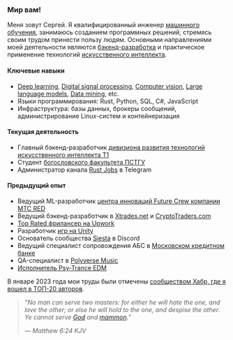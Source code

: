 ### Мир вам!

Меня зовут Сергей. Я квалифицированный инженер [машинного обучения][ML], занимаюсь созданием программных решений, стремясь своим трудом принести пользу людям. Основными направлениями моей деятельности являются [бэкенд-разработка][backend dev] и практическое применение технологий [искусственного интеллекта][AI].

#### Ключевые навыки
- [Deep learning][DL], [Digital signal processing][DSP], [Computer vision][CV], [Large language models][LLM], [Data mining][DM], etc.
- Языки программирования: Rust, Python, SQL, C#, JavaScript
- Инфраструктура: базы данных, брокеры сообщений, администрирование Linux-систем и контейнеризация

#### Текущая деятельность
- Главный бэкенд-разработчик [дивизиона развития технологий искусственного интеллекта T1][T1]
- Студент [богословского факультета ПСТГУ][PSTGU]
- Администратор канала [Rust Jobs] в Telegram

#### Предыдущий опыт
- Ведущий ML-разработчик [центра инноваций Future Crew компании МТС RED][Future Crew]
- Ведущий бэкенд-разработчик в [Xtrades.net] и [CryptoTraders.com]
- [Top Rated фрилансер на Upwork][Upwork Russia]
- Разработчик [игр на Unity][Unity gamedev]
- Основатель сообщества [Siesta] в Discord
- Ведущий специалист сопровождения АБС в [Московском кредитном банке][MKB.RU]
- QA-специалист в [Polyverse Music]
- [Исполнитель Psy-Trance EDM][Psy-Trance EDM artist]

В январе 2023 года мои труды были отмечены [сообществом Хабр, где я вошел в ТОП-20 авторов][Habr].

> *“No man can serve two masters: for either he will hate the one, and love the other; or else he will hold to the one, and despise the other. Ye cannot serve [God](https://en.wikipedia.org/wiki/Trinity) and [mammon](https://en.wikipedia.org/wiki/Mammon).”*
> 
> ― *Matthew 6:24 KJV*

[backend dev]: https://ru.wikipedia.org/wiki/%D0%92%D0%B5%D0%B1-%D0%BF%D1%80%D0%BE%D0%B3%D1%80%D0%B0%D0%BC%D0%BC%D0%B8%D1%80%D0%BE%D0%B2%D0%B0%D0%BD%D0%B8%D0%B5
[DSP]: https://ru.wikipedia.org/wiki/%D0%A6%D0%B8%D1%84%D1%80%D0%BE%D0%B2%D0%B0%D1%8F_%D0%BE%D0%B1%D1%80%D0%B0%D0%B1%D0%BE%D1%82%D0%BA%D0%B0_%D1%81%D0%B8%D0%B3%D0%BD%D0%B0%D0%BB%D0%BE%D0%B2
[ML]: https://ru.wikipedia.org/wiki/%D0%9C%D0%B0%D1%88%D0%B8%D0%BD%D0%BD%D0%BE%D0%B5_%D0%BE%D0%B1%D1%83%D1%87%D0%B5%D0%BD%D0%B8%D0%B5
[AI]: https://ru.wikipedia.org/wiki/%D0%98%D1%81%D0%BA%D1%83%D1%81%D1%81%D1%82%D0%B2%D0%B5%D0%BD%D0%BD%D1%8B%D0%B9_%D0%B8%D0%BD%D1%82%D0%B5%D0%BB%D0%BB%D0%B5%D0%BA%D1%82
[DL]: https://ru.wikipedia.org/wiki/%D0%93%D0%BB%D1%83%D0%B1%D0%BE%D0%BA%D0%BE%D0%B5_%D0%BE%D0%B1%D1%83%D1%87%D0%B5%D0%BD%D0%B8%D0%B5
[CV]: https://ru.wikipedia.org/wiki/%D0%9A%D0%BE%D0%BC%D0%BF%D1%8C%D1%8E%D1%82%D0%B5%D1%80%D0%BD%D0%BE%D0%B5_%D0%B7%D1%80%D0%B5%D0%BD%D0%B8%D0%B5
[LLM]: https://ru.wikipedia.org/wiki/%D0%91%D0%BE%D0%BB%D1%8C%D1%88%D0%B0%D1%8F_%D1%8F%D0%B7%D1%8B%D0%BA%D0%BE%D0%B2%D0%B0%D1%8F_%D0%BC%D0%BE%D0%B4%D0%B5%D0%BB%D1%8C
[DM]: https://ru.wikipedia.org/wiki/Data_mining
[Psy-Trance EDM artist]: https://www.beatport.com/release/inspiration-feeling/1834179
[Polyverse Music]: https://polyversemusic.com/
[MKB.RU]: https://mkb.ru/
[Unity gamedev]: https://www.youtube.com/watch?v=xGNmaO-8asQ
[Xtrades.net]: https://xtrades.net/
[CryptoTraders.com]: https://www.cryptotraders.com/
[Habr]: https://habr.com/ru/users/sergree/
[Upwork Russia]: https://investors.upwork.com/news-releases/news-release-details/upwork-announces-suspension-business-russia-and-belarus-and
[Future Crew]: https://futurecrew.ru/
[T1]: https://t1.ru/
[PSTGU]: https://pstgu.ru/faculties/theological/
[Rust Jobs]: https://t.me/rust_jobs
[Siesta]: https://www.carbonitex.net/Discord/server?s=298537787412578315
